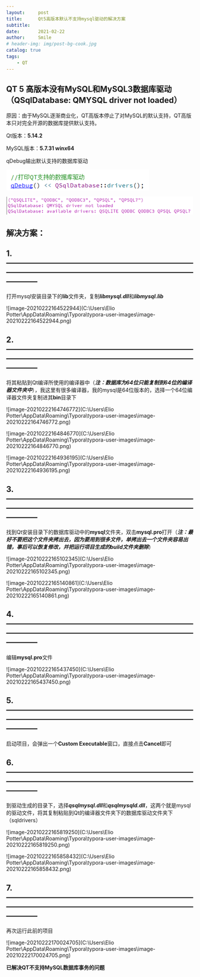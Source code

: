 ```yaml
---
layout:     post
title:      Qt5高版本默认不支持mysql驱动的解决方案
subtitle:   
date:       2021-02-22
author:     Smile
# header-img: img/post-bg-cook.jpg
catalog: true
tags:
    - QT
---
```


## QT 5 高版本没有MySQL和MySQL3数据库驱动（QSqlDatabase: QMYSQL driver not loaded）

原因：由于MySQL逐渐商业化，QT高版本停止了对MySQL的默认支持，QT高版本只对完全开源的数据库提供默认支持。

Qt版本：**5.14.2**

MySQL版本：**5.7.31 winx64**

qDebug输出默认支持的数据库驱动

![image-20210222164142967](../img/imgQt/image-20210222164142967.png)

![image-20210222164313879](../img/imgQt/image-20210222164313879.png)

## 解决方案：

## 1.————————————————————————————————————————————————————

打开mysql安装目录下的**lib**文件夹，复制***libmysql.dll***和***libmysql.lib***

![image-20210222164522944](C:\Users\Elio Potter\AppData\Roaming\Typora\typora-user-images\image-20210222164522944.png)

## 2.————————————————————————————————————————————————————

将其粘贴到Qt编译所使用的编译器中（***注：数据库为64位只能复制到64位的编译器文件夹中***），我这里有很多编译器，我的mysql是64位版本的，选择一个64位编译器文件夹复制进其**bin**目录下

![image-20210222164746772](C:\Users\Elio Potter\AppData\Roaming\Typora\typora-user-images\image-20210222164746772.png)

![image-20210222164846770](C:\Users\Elio Potter\AppData\Roaming\Typora\typora-user-images\image-20210222164846770.png)

![image-20210222164936195](C:\Users\Elio Potter\AppData\Roaming\Typora\typora-user-images\image-20210222164936195.png)

## 3.————————————————————————————————————————————————————

找到Qt安装目录下的数据库驱动中的**mysql**文件夹，双击**mysql.pro**打开（***注：最好不要把这个文件夹拷出去，因为要用到很多文件，单拷出去一个文件夹容易出错，事后可以恢复修改，并把运行项目生成的build文件夹删除***）

![image-20210222165102345](C:\Users\Elio Potter\AppData\Roaming\Typora\typora-user-images\image-20210222165102345.png)

![image-20210222165140861](C:\Users\Elio Potter\AppData\Roaming\Typora\typora-user-images\image-20210222165140861.png)

## 4.————————————————————————————————————————————————————

编辑**mysql.pro**文件

![image-20210222165437450](C:\Users\Elio Potter\AppData\Roaming\Typora\typora-user-images\image-20210222165437450.png)

## 5.————————————————————————————————————————————————————

启动项目，会弹出一个**Custom Executable**窗口，直接点击**Cancel**即可

## 6.————————————————————————————————————————————————————

到驱动生成的目录下，选择***qsqlmysql.dll***和***qsqlmysqld.dll***，这两个就是mysql的驱动文件，将其复制粘贴到Qt的编译器文件夹下的数据库驱动文件夹下（sqldrivers）

![image-20210222165819250](C:\Users\Elio Potter\AppData\Roaming\Typora\typora-user-images\image-20210222165819250.png)

![image-20210222165858432](C:\Users\Elio Potter\AppData\Roaming\Typora\typora-user-images\image-20210222165858432.png)

## 7.————————————————————————————————————————————————————

再次运行此前的项目

![image-20210222170024705](C:\Users\Elio Potter\AppData\Roaming\Typora\typora-user-images\image-20210222170024705.png)

**已解决QT不支持MySQL数据库事务的问题**
